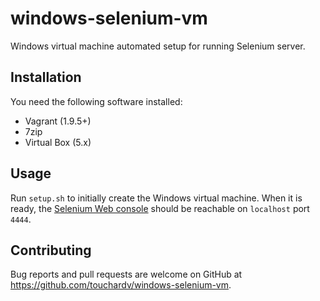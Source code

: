 # windows-selenium-vm

Windows virtual machine automated setup for running Selenium server.

## Installation

You need the following software installed:

* Vagrant (1.9.5+)
* 7zip
* Virtual Box (5.x)

## Usage

Run `setup.sh` to initially create the Windows virtual machine. When it is ready, the [Selenium Web console](http://localhost:4444/wd/hub/static/resource/hub.html) should be reachable on `localhost` port `4444`.

## Contributing

Bug reports and pull requests are welcome on GitHub at https://github.com/touchardv/windows-selenium-vm.
